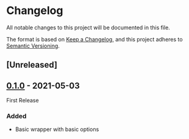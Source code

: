 # Changelog
All notable changes to this project will be documented in this file.

The format is based on [Keep a Changelog](https://keepachangelog.com/en/1.0.0/),
and this project adheres to [Semantic Versioning](https://semver.org/spec/v2.0.0.html).

## [Unreleased]

## [0.1.0] - 2021-05-03
First Release

### Added
- Basic wrapper with basic options

[0.1.0]: https://github.com/user/MyCoolNewLib.git/releases/tag/v0.1.0
